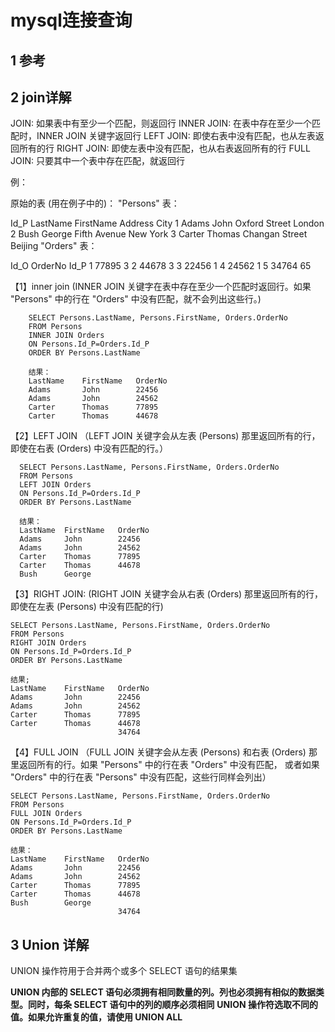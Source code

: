 # mysql连接查询

## 1 参考


## 2 join详解
JOIN: 如果表中有至少一个匹配，则返回行
INNER JOIN: 在表中存在至少一个匹配时，INNER JOIN 关键字返回行
LEFT JOIN: 即使右表中没有匹配，也从左表返回所有的行
RIGHT JOIN: 即使左表中没有匹配，也从右表返回所有的行
FULL JOIN: 只要其中一个表中存在匹配，就返回行




例：

原始的表 (用在例子中的)：
"Persons" 表：

Id_P	LastName	FirstName	Address	City
1	Adams	John	Oxford Street	London
2	Bush	George	Fifth Avenue	New York
3	Carter	Thomas	Changan Street	Beijing
"Orders" 表：

Id_O	OrderNo	Id_P
1	77895	3
2	44678	3
3	22456	1
4	24562	1
5	34764	65


【1】inner join (INNER JOIN 关键字在表中存在至少一个匹配时返回行。如果 "Persons" 中的行在 "Orders" 中没有匹配，就不会列出这些行。)
        
        SELECT Persons.LastName, Persons.FirstName, Orders.OrderNo
        FROM Persons
        INNER JOIN Orders
        ON Persons.Id_P=Orders.Id_P
        ORDER BY Persons.LastName
        
        结果：
        LastName	FirstName	OrderNo
        Adams	    John	    22456
        Adams	    John	    24562
        Carter	    Thomas  	77895
        Carter	    Thomas	    44678
        
【2】LEFT JOIN   （LEFT JOIN 关键字会从左表 (Persons) 那里返回所有的行，即使在右表 (Orders) 中没有匹配的行。）
    
      SELECT Persons.LastName, Persons.FirstName, Orders.OrderNo
      FROM Persons
      LEFT JOIN Orders
      ON Persons.Id_P=Orders.Id_P
      ORDER BY Persons.LastName
        
      结果：  
      LastName	FirstName	OrderNo
      Adams	    John	    22456
      Adams	    John	    24562
      Carter	Thomas	    77895
      Carter	Thomas	    44678
      Bush	    George	    
    
    
【3】RIGHT JOIN: (RIGHT JOIN 关键字会从右表 (Orders) 那里返回所有的行，即使在左表 (Persons) 中没有匹配的行)
    
    SELECT Persons.LastName, Persons.FirstName, Orders.OrderNo
    FROM Persons
    RIGHT JOIN Orders
    ON Persons.Id_P=Orders.Id_P
    ORDER BY Persons.LastName
    
    结果;
    LastName	FirstName	OrderNo
    Adams	    John	    22456
    Adams	    John	    24562
    Carter	    Thomas	    77895
    Carter	    Thomas	    44678
     	 	                34764
    
【4】FULL JOIN （FULL JOIN 关键字会从左表 (Persons) 和右表 (Orders) 那里返回所有的行。如果 "Persons" 中的行在表 "Orders" 中没有匹配，
                或者如果 "Orders" 中的行在表 "Persons" 中没有匹配，这些行同样会列出）
    
    SELECT Persons.LastName, Persons.FirstName, Orders.OrderNo
    FROM Persons
    FULL JOIN Orders
    ON Persons.Id_P=Orders.Id_P
    ORDER BY Persons.LastName
    
    结果：
    LastName	FirstName	OrderNo
    Adams	    John	    22456
    Adams	    John	    24562
    Carter	    Thomas	    77895
    Carter	    Thomas	    44678
    Bush	    George	 
     	 	                34764


## 3 Union 详解

UNION 操作符用于合并两个或多个 SELECT 语句的结果集

**UNION 内部的 SELECT 语句必须拥有相同数量的列。列也必须拥有相似的数据类型。同时，每条 SELECT 语句中的列的顺序必须相同**
**UNION 操作符选取不同的值。如果允许重复的值，请使用 UNION ALL**















